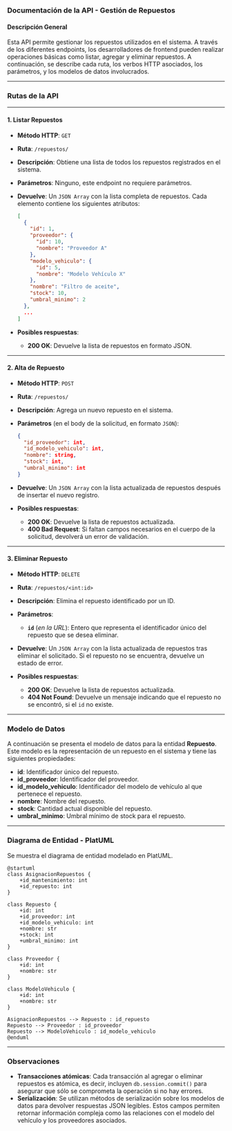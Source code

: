 ### Documentación de la API - Gestión de Repuestos

#### Descripción General
Esta API permite gestionar los repuestos utilizados en el sistema. A través de los diferentes endpoints, los desarrolladores de frontend pueden realizar operaciones básicas como listar, agregar y eliminar repuestos. A continuación, se describe cada ruta, los verbos HTTP asociados, los parámetros, y los modelos de datos involucrados.

---

### **Rutas de la API**

---

#### 1. **Listar Repuestos**

- **Método HTTP**: `GET`
- **Ruta**: `/repuestos/`
    
- **Descripción**: 
  Obtiene una lista de todos los repuestos registrados en el sistema.

- **Parámetros**: 
  Ninguno, este endpoint no requiere parámetros.

- **Devuelve**:
  Un `JSON Array` con la lista completa de repuestos. Cada elemento contiene los siguientes atributos:
  
  ```json
  [
    {
      "id": 1,
      "proveedor": {
        "id": 10,
        "nombre": "Proveedor A"
      },
      "modelo_vehiculo": {
        "id": 5,
        "nombre": "Modelo Vehículo X"
      },
      "nombre": "Filtro de aceite",
      "stock": 10,
      "umbral_minimo": 2
    },
    ...
  ]
  ```
  
- **Posibles respuestas**:
  - **200 OK**: Devuelve la lista de repuestos en formato JSON.

---

#### 2. **Alta de Repuesto**

- **Método HTTP**: `POST`
- **Ruta**: `/repuestos/`
    
- **Descripción**: 
  Agrega un nuevo repuesto en el sistema.

- **Parámetros** (en el body de la solicitud, en formato `JSON`):

  ```json
  {
    "id_proveedor": int,
    "id_modelo_vehiculo": int,
    "nombre": string,
    "stock": int,
    "umbral_minimo": int
  }
  ```
    
- **Devuelve**:
  Un `JSON Array` con la lista actualizada de repuestos después de insertar el nuevo registro.
  
- **Posibles respuestas**:
  - **200 OK**: Devuelve la lista de repuestos actualizada.
  - **400 Bad Request**: Si faltan campos necesarios en el cuerpo de la solicitud, devolverá un error de validación.

---

#### 3. **Eliminar Repuesto**

- **Método HTTP**: `DELETE`
- **Ruta**: `/repuestos/<int:id>`
    
- **Descripción**: 
  Elimina el repuesto identificado por un ID.

- **Parámetros**:

  - **`id`** (_en la URL_): Entero que representa el identificador único del repuesto que se desea eliminar.
  
- **Devuelve**:
  Un `JSON Array` con la lista actualizada de repuestos tras eliminar el solicitado. Si el repuesto no se encuentra, devuelve un estado de error.
  
- **Posibles respuestas**:
  - **200 OK**: Devuelve la lista de repuestos actualizada.
  - **404 Not Found**: Devuelve un mensaje indicando que el repuesto no se encontró, si el `id` no existe.

---

### **Modelo de Datos**

A continuación se presenta el modelo de datos para la entidad **Repuesto**. Este modelo es la representación de un repuesto en el sistema y tiene las siguientes propiedades:

- **id**: Identificador único del repuesto.
- **id_proveedor**: Identificador del proveedor.
- **id_modelo_vehiculo**: Identificador del modelo de vehículo al que pertenece el repuesto.
- **nombre**: Nombre del repuesto.
- **stock**: Cantidad actual disponible del repuesto.
- **umbral_minimo**: Umbral mínimo de stock para el repuesto.

---

### **Diagrama de Entidad - PlatUML**

Se muestra el diagrama de entidad modelado en PlatUML.

```plantuml
@startuml
class AsignacionRepuestos {
    +id_mantenimiento: int
    +id_repuesto: int
}

class Repuesto {
    +id: int
    +id_proveedor: int
    +id_modelo_vehiculo: int
    +nombre: str
    +stock: int
    +umbral_minimo: int
}

class Proveedor {
    +id: int
    +nombre: str
}

class ModeloVehiculo {
    +id: int
    +nombre: str
}

AsignacionRepuestos --> Repuesto : id_repuesto
Repuesto --> Proveedor : id_proveedor
Repuesto --> ModeloVehiculo : id_modelo_vehiculo
@enduml
```

---

### Observaciones

- **Transacciones atómicas**: Cada transacción al agregar o eliminar repuestos es atómica, es decir, incluyen `db.session.commit()` para asegurar que sólo se comprometa la operación si no hay errores.
- **Serialización**: Se utilizan métodos de serialización sobre los modelos de datos para devolver respuestas JSON legibles. Estos campos permiten retornar información compleja como las relaciones con el modelo del vehículo y los proveedores asociados.
